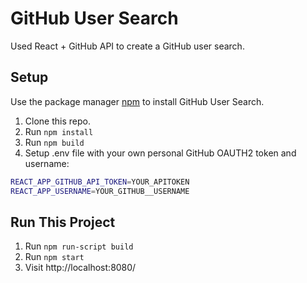 # GitHub User Search

Used React + GitHub API to create a GitHub user search.

## Setup

Use the package manager [npm](https://www.npmjs.com/get-npm) to install GitHub User Search.

1. Clone this repo.
2. Run `npm install`
3. Run `npm build`
4. Setup .env file with your own personal GitHub OAUTH2 token and username:

```bash
REACT_APP_GITHUB_API_TOKEN=YOUR_APITOKEN
REACT_APP_USERNAME=YOUR_GITHUB__USERNAME
```

## Run This Project

1. Run `npm run-script build`
2. Run `npm start`
3. Visit http://localhost:8080/
